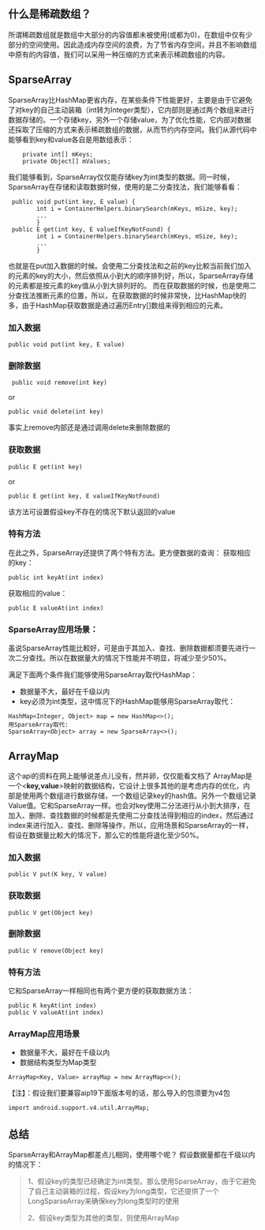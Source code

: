 ## 什么是稀疏数组？

所谓稀疏数组就是数组中大部分的内容值都未被使用(或都为0)，在数组中仅有少部分的空间使用。因此造成内存空间的浪费，为了节省内存空间，并且不影响数组中原有的内容值，我们可以采用一种压缩的方式来表示稀疏数组的内容。





## SparseArray

SparseArray比HashMap更省内存，在某些条件下性能更好，主要是由于它避免了对key的自己主动装箱（int转为Integer类型），它内部则是通过两个数组来进行数据存储的。一个存储key，另外一个存储value，为了优化性能，它内部对数据还採取了压缩的方式来表示稀疏数组的数据，从而节约内存空间。我们从源代码中能够看到key和value各自是用数组表示：

```
    private int[] mKeys;
    private Object[] mValues;
```

我们能够看到，SparseArray仅仅能存储key为int类型的数据。同一时候，SparseArray在存储和读取数据时候，使用的是二分查找法，我们能够看看：

```
 public void put(int key, E value) {
        int i = ContainerHelpers.binarySearch(mKeys, mSize, key);
        ...
        }
 public E get(int key, E valueIfKeyNotFound) {
        int i = ContainerHelpers.binarySearch(mKeys, mSize, key);
        ...
        }
```

也就是在put加入数据的时候。会使用二分查找法和之前的key比較当前我们加入的元素的key的大小，然后依照从小到大的顺序排列好，所以，SparseArray存储的元素都是按元素的key值从小到大排列好的。 
而在获取数据的时候，也是使用二分查找法推断元素的位置，所以，在获取数据的时候非常快，比HashMap快的多，由于HashMap获取数据是通过遍历Entry[]数组来得到相应的元素。



### 加入数据

```
public void put(int key, E value)
```

### 删除数据

```
 public void remove(int key)
```

or

```
public void delete(int key)
```

事实上remove内部还是通过调用delete来删除数据的

### 获取数据

```
public E get(int key)
```

or

```
public E get(int key, E valueIfKeyNotFound)
```

该方法可设置假设key不存在的情况下默认返回的value

### 特有方法

在此之外，SparseArray还提供了两个特有方法。更方便数据的查询： 
获取相应的key：

```
public int keyAt(int index)
```

获取相应的value：

```
public E valueAt(int index)
```

### **SparseArray应用场景：**

虽说SparseArray性能比較好，可是由于其加入、查找、删除数据都须要先进行一次二分查找。所以在数据量大的情况下性能并不明显，将减少至少50%。

满足下面两个条件我们能够使用SparseArray取代HashMap：

- 数据量不大，最好在千级以内
- key必须为int类型，这中情况下的HashMap能够用SparseArray取代：

```
HashMap<Integer, Object> map = new HashMap<>();
用SparseArray取代:
SparseArray<Object> array = new SparseArray<>();
```

## **ArrayMap**

这个api的资料在网上能够说差点儿没有，然并卵，仅仅能看文档了 
ArrayMap是一个<**key,value**>映射的数据结构，它设计上很多其他的是考虑内存的优化，内部是使用两个数组进行数据存储，一个数组记录key的hash值。另外一个数组记录Value值。它和SparseArray一样。也会对key使用二分法进行从小到大排序，在加入、删除、查找数据的时候都是先使用二分查找法得到相应的index，然后通过index来进行加入、查找、删除等操作，所以，应用场景和SparseArray的一样，假设在数据量比較大的情况下，那么它的性能将退化至少50%。

### 加入数据

```
public V put(K key, V value)
```

### 获取数据

```
public V get(Object key)
```

### 删除数据

```
public V remove(Object key)
```

### 特有方法

它和SparseArray一样相同也有两个更方便的获取数据方法：

```
public K keyAt(int index)
public V valueAt(int index)
```

### **ArrayMap应用场景**

- 数据量不大，最好在千级以内
- 数据结构类型为Map类型

```
ArrayMap<Key, Value> arrayMap = new ArrayMap<>();
```

【注】：假设我们要兼容aip19下面版本号的话，那么导入的包须要为v4包

```
import android.support.v4.util.ArrayMap;
```

## **总结**

SparseArray和ArrayMap都差点儿相同，使用哪个呢？ 
假设数据量都在千级以内的情况下：

> 1、假设key的类型已经确定为int类型。那么使用SparseArray，由于它避免了自己主动装箱的过程，假设key为long类型，它还提供了一个LongSparseArray来确保key为long类型时的使用
>
> 2、假设key类型为其他的类型，则使用ArrayMap